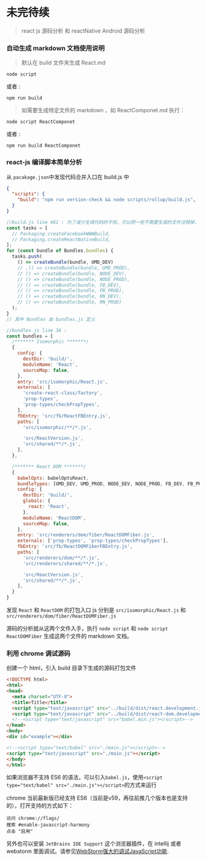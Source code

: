 # 未完待续
> react js 源码分析 和 reactNative Android 源码分析

### 自动生成 markdown 文档使用说明
>默认在 build 文件夹生成 React.md

```shell
node script
```
或者 :

```shell
npm run build 
```
>如需要生成特定文件的 markdown ，如 ReactComponet.md 执行：

```shell
node script ReactComponet
```
或者 :
```shell
npm run build ReactComponet
```

### react-js 编译脚本简单分析
从 `pacakage.json`中发现代码合并入口在 build.js 中
```json
{
  "scripts": {
    "build": "npm run version-check && node scripts/rollup/build.js",
  }
}
```
```javascript
//build.js line 461 : 为了减少生成代码的干扰，可以把一些不需要生成的文件注释掉，只保留 dev 环境下的 umd 代码
const tasks = [
  // Packaging.createFacebookWWWBuild,
  // Packaging.createReactNativeBuild,
];
for (const bundle of Bundles.bundles) {
  tasks.push(
    () => createBundle(bundle, UMD_DEV)
    // ,() => createBundle(bundle, UMD_PROD),
    // () => createBundle(bundle, NODE_DEV),
    // () => createBundle(bundle, NODE_PROD),
    // () => createBundle(bundle, FB_DEV),
    // () => createBundle(bundle, FB_PROD),
    // () => createBundle(bundle, RN_DEV),
    // () => createBundle(bundle, RN_PROD)
  );
}
// 其中 Bundles 由 bundles.js 定义
```
```javascript
//bundles.js line 36 :
const bundles = [
  /******* Isomorphic *******/
  {
    config: {
      destDir: 'build/',
      moduleName: 'React',
      sourceMap: false,
    },
    entry: 'src/isomorphic/React.js',
    externals: [
      'create-react-class/factory',
      'prop-types',
      'prop-types/checkPropTypes',
    ],
    fbEntry: 'src/fb/ReactFBEntry.js',
    paths: [
      'src/isomorphic/**/*.js',

      'src/ReactVersion.js',
      'src/shared/**/*.js',
    ],
  },

  /******* React DOM *******/
  {
    babelOpts: babelOptsReact,
    bundleTypes: [UMD_DEV, UMD_PROD, NODE_DEV, NODE_PROD, FB_DEV, FB_PROD],
    config: {
      destDir: 'build/',
      globals: {
        react: 'React',
      },
      moduleName: 'ReactDOM',
      sourceMap: false,
    },
    entry: 'src/renderers/dom/fiber/ReactDOMFiber.js',
    externals: ['prop-types', 'prop-types/checkPropTypes'],
    fbEntry: 'src/fb/ReactDOMFiberFBEntry.js',
    paths: [
      'src/renderers/dom/**/*.js',
      'src/renderers/shared/**/*.js',

      'src/ReactVersion.js',
      'src/shared/**/*.js',
    ],
  }
}
```
发现 `React` 和 `ReactDOM` 的打包入口 js 分别是 `src/isomorphic/React.js` 和 `src/renderers/dom/fiber/ReactDOMFiber.js`

源码的分析就从这两个文件入手，执行 `node script` 和 `node script ReactDOMFiber` 生成这两个文件的 markdown 文档。

### 利用 chrome 调试源码
创建一个 html，引入 build 目录下生成的源码打包文件
```html
<!DOCTYPE html>
<html>
<head>
  <meta charset="UTF-8">
  <title>Title</title>
  <script type="text/javascript" src="../build/dist/react.development.js"></script>
  <script type="text/javascript" src="../build/dist/react-dom.development.js"></script>
  <!--<script type="text/javascript" src="babel.min.js"></script>-->
</head>
<body>
<div id="example"></div>

<!--<script type="text/babel" src="./main.js"></script>-->
<script type="text/javascript" src="./main.js"></script>
</body>
</html>
```
如果浏览器不支持 ES6 的语法，可以引入`babel.js`，使用`<script type="text/babel" src="./main.js"></script>`的方式来运行

chrome 当前最新版已经支持 ES6（当前是v59，再往前推几个版本也是支持的），打开支持的方式如下：
```
访问 chrome://flags/
搜索 #enable-javascript-harmony
点击 "启用"
```
另外也可以安装 `JetBrains IDE Support` 这个浏览器插件，在 intellij 或者 webstorm 里面调试。请参见[WebStorm强大的调试JavaScript功能](http://blog.csdn.net/sujun10/article/details/54139560).